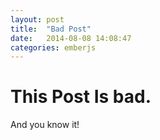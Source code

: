 ```yaml
---
layout: post
title:  "Bad Post"
date:   2014-08-08 14:08:47
categories: emberjs
---
```


# This Post Is bad.

And you know it!

